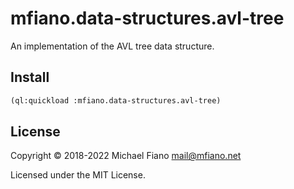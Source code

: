 # mfiano.data-structures.avl-tree

An implementation of the AVL tree data structure.

## Install

```lisp
(ql:quickload :mfiano.data-structures.avl-tree)
```

## License

Copyright © 2018-2022 Michael Fiano <mail@mfiano.net>

Licensed under the MIT License.
